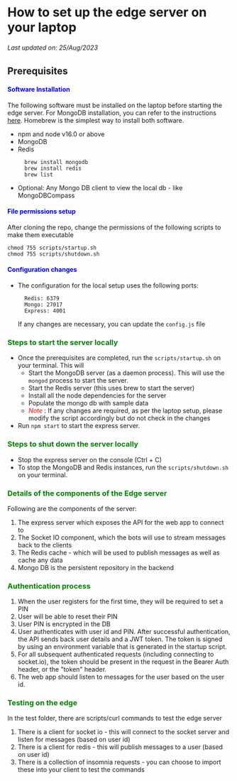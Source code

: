 # How to set up the edge server on your laptop
###### Last updated on: 25/Aug/2023

## Prerequisites
#### <span style="color: blue"> Software Installation
The following software must be installed on the laptop before starting the edge server. For MongoDB installation, you can refer to the instructions [here](https://www.mongodb.com/docs/v3.0/tutorial/install-mongodb-on-os-x/). Homebrew is the simplest way to install both software. 
  - npm and node v16.0 or above
  - MongoDB 
  - Redis
    ``` 
      brew install mongodb
      brew install redis
      brew list
    ```
  - Optional: Any Mongo DB client to view the local db - like MongoDBCompass

#### <span style="color: blue"> File permissions setup
After cloning the repo, change the permissions of the following scripts to make them executable
```
chmod 755 scripts/startup.sh
chmod 755 scripts/shutdown.sh
```
#### <span style="color: blue"> Configuration changes
- The configuration for the local setup uses the following ports:
    ```
      Redis: 6379
      Mongo: 27017
      Express: 4001
    ```
  If any changes are necessary, you can update the `config.js` file

### <span style="color: green"> Steps to start the server locally
- Once the prerequisites are completed, run the `scripts/startup.sh` on your terminal. This will 
  - Start the MongoDB server (as a daemon process). This will use the `mongod` process to start the server.
  - Start the Redis server (this uses brew to start the server)
  - Install all the node dependencies for the server
  - Populate the mongo db with sample data
  - <span style="color: red">*Note* </span>: If any changes are required, as per the laptop setup, please modify the script accordingly but do not check in the changes
- Run `npm start` to start the express server.

### <span style="color: green"> Steps to shut down the server locally
- Stop the express server on the console (Ctrl + C)
- To stop the MongoDB and Redis instances, run the `scripts/shutdown.sh` on your terminal.   

### <span style="color: green"> Details of the components of the Edge server
Following are the components of the server: 
1. The express server which exposes the API for the web app to connect to
2. The Socket IO component, which the bots will use to stream messages back to the clients
3. The Redis cache - which will be used to publish messages as well as cache any data
4. Mongo DB is the persistent repository in the backend

### <span style="color: green"> Authentication process
1. When the user registers for the first time, they will be required to set a PIN
2. User will be able to reset their PIN
3. User PIN is encrypted in the DB
4. User authenticates with user id and PIN. After successful authentication, the API sends back user details and a JWT token. The token is signed by using an environment variable that is generated in the startup script.
5. For all subsequent authenticated requests (including connecting to socket.io), the token should be present in the request in the Bearer Auth header, or the "token" header.
6. The web app should listen to messages for the user based on the user id.

### <span style="color: green"> Testing on the edge
In the test folder, there are scripts/curl commands to test the edge server
1. There is a client for socket io - this will connect to the socket server and listen for messages (based on user id)
2. There is a client for redis - this will publish messages to a user (based on user id)
3. There is a collection of insomnia requests - you can choose to import these into your client to test the commands

